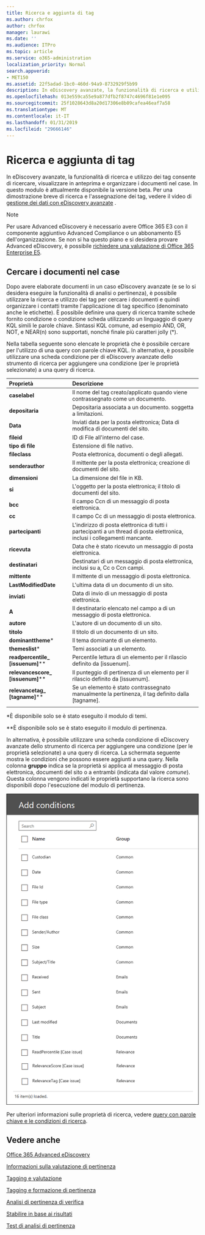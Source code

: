 ```yaml
---
title: Ricerca e aggiunta di tag
ms.author: chrfox
author: chrfox
manager: laurawi
ms.date: ''
ms.audience: ITPro
ms.topic: article
ms.service: o365-administration
localization_priority: Normal
search.appverid:
- MET150
ms.assetid: 22f5adad-1bc0-460d-94a9-8732929f5b99
description: In eDiscovery avanzate, la funzionalità di ricerca e utilizzo dei tag consente di ricercare, visualizzare in anteprima e organizzare i documenti nel case. In questo modulo è attualmente disponibile la versione beta.
ms.openlocfilehash: 013e559ca55e9a877dfb2f8747c4696f81e1e095
ms.sourcegitcommit: 25f1028643d8a20d17306e8b09cafea46eaf7a58
ms.translationtype: MT
ms.contentlocale: it-IT
ms.lasthandoff: 01/31/2019
ms.locfileid: "29666146"
---
```

# <a name="search-and-tagging"></a>Ricerca e aggiunta di tag

In eDiscovery avanzate, la funzionalità di ricerca e utilizzo dei tag consente di ricercare, visualizzare in anteprima e organizzare i documenti nel case. In questo modulo è attualmente disponibile la versione beta. Per una dimostrazione breve di ricerca e l'assegnazione dei tag, vedere il video di [gestione dei dati con eDiscovery avanzate](https://www.youtube.com/watch?v=VaPYL3DHP6I) .

> [!NOTE]
> Per usare Advanced eDiscovery è necessario avere Office 365 E3 con il componente aggiuntivo Advanced Compliance o un abbonamento E5 dell'organizzazione. Se non si ha questo piano e si desidera provare Advanced eDiscovery, è possibile [richiedere una valutazione di Office 365 Enterprise E5](https://go.microsoft.com/fwlink/p/?LinkID=698279). 
  
## <a name="search-the-documents-in-your-case"></a>Cercare i documenti nel case

Dopo avere elaborate documenti in un caso eDiscovery avanzate (e se lo si desidera eseguire la funzionalità di analisi o pertinenza), è possibile utilizzare la ricerca e utilizzo dei tag per cercare i documenti e quindi organizzare i contatti tramite l'applicazione di tag specifico (denominato anche le etichette). È possibile definire una query di ricerca tramite schede fornito condizione o condizione scheda utilizzando un linguaggio di query KQL simili le parole chiave. Sintassi KQL comune, ad esempio AND, OR, NOT, e NEAR(n) sono supportati, nonché finale più caratteri jolly (*). 

Nella tabella seguente sono elencate le proprietà che è possibile cercare per l'utilizzo di una query con parole chiave KQL. In alternativa, è possibile utilizzare una scheda condizione per di eDiscovery avanzate dello strumento di ricerca per aggiungere una condizione (per le proprietà selezionate) a una query di ricerca.

|**Proprietà**|**Descrizione**|
|:-----|:-----|
|**caselabel** <br/> | Il nome del tag creato/applicato quando viene contrassegnato come un documento. <br/> |
|**depositaria** <br/> | Depositaria associata a un documento. soggetta a limitazioni. <br/> |
|**Data** <br/> | Inviati data per la posta elettronica; Data di modifica di documenti del sito. <br/> |
|**fileid** <br/> | ID di File all'interno del case. <br/> |
|**tipo di file** <br/> | Estensione di file nativo. <br/> |
|**fileclass** <br/> | Posta elettronica, documenti o degli allegati. <br/> |
|**senderauthor** <br/> | Il mittente per la posta elettronica; creazione di documenti del sito. <br/> |
|**dimensioni** <br/> | La dimensione del file in KB. <br/> |
|**si** <br/> | L'oggetto per la posta elettronica; il titolo di documenti del sito. <br/> |
|**bcc** <br/> | Il campo Ccn di un messaggio di posta elettronica. <br/> |
|**cc** <br/> | Il campo Cc di un messaggio di posta elettronica. <br/> |
|**partecipanti** <br/> | L'indirizzo di posta elettronica di tutti i partecipanti a un thread di posta elettronica, inclusi i collegamenti mancante. <br/> |
|**ricevuta** <br/> | Data che è stato ricevuto un messaggio di posta elettronica. <br/> |
|**destinatari** <br/> | Destinatari di un messaggio di posta elettronica, inclusi su a, Cc o Ccn campi. <br/> |
|**mittente** <br/> | Il mittente di un messaggio di posta elettronica. <br/> |
|**LastModifiedDate** <br/> | L'ultima data di un documento di un sito. <br/> |
|**inviati** <br/> | Data di invio di un messaggio di posta elettronica. <br/> |
|**A** <br/> | Il destinatario elencato nel campo a di un messaggio di posta elettronica. <br/> |
|**autore** <br/> | L'autore di un documento di un sito. <br/> |
|**titolo** <br/> | Il titolo di un documento di un sito. <br/> |
|**dominanttheme**\* <br/> | Il tema dominante di un elemento. <br/> |
|**themeslist**\* <br/> | Temi associati a un elemento. <br/> |
|**readpercentile_ [issuenum]**\*\* <br/> | Percentile lettura di un elemento per il rilascio definito da [issuenum]. <br/> |
|**relevancescore_ [issuenum]**\*\* <br/> | Il punteggio di pertinenza di un elemento per il rilascio definito da [issuenum]. <br/> |
|**relevancetag_ [tagname]**\*\* <br/> | Se un elemento è stato contrassegnato manualmente la pertinenza, il tag definito dalla [tagname]. <br/> |
|||

\*È disponibile solo se è stato eseguito il modulo di temi.

\*\*È disponibile solo se è stato eseguito il modulo di pertinenza.

In alternativa, è possibile utilizzare una scheda condizione di eDiscovery avanzate dello strumento di ricerca per aggiungere una condizione (per le proprietà selezionate) a una query di ricerca. La schermata seguente mostra le condizioni che possono essere aggiunti a una query. Nella colonna **gruppo** indica se la proprietà si applica al messaggio di posta elettronica, documenti del sito o a entrambi (indicata dal valore *comune*). Questa colonna vengono indicati le proprietà supportano la ricerca sono disponibili dopo l'esecuzione del modulo di pertinenza.

![I criteri di ricerca nello strumento di ricerca avanzata eDiscovery](media/AeDSearchConditions.png)

Per ulteriori informazioni sulle proprietà di ricerca, vedere [query con parole chiave e le condizioni di ricerca](keyword-queries-and-search-conditions.md).
  
## <a name="see-also"></a>Vedere anche

[Office 365 Advanced eDiscovery](office-365-advanced-ediscovery.md)
  
[Informazioni sulla valutazione di pertinenza](assessment-in-relevance-in-advanced-ediscovery.md)
  
[Tagging e valutazione](tagging-and-assessment-in-advanced-ediscovery.md)
  
[Tagging e formazione di pertinenza](tagging-and-relevance-training-in-advanced-ediscovery.md)
  
[Analisi di pertinenza di verifica](track-relevance-analysis-in-advanced-ediscovery.md)
  
[Stabilire in base ai risultati](decision-based-on-the-results-in-advanced-ediscovery.md)
  
[Test di analisi di pertinenza](test-relevance-analysis-in-advanced-ediscovery.md)

